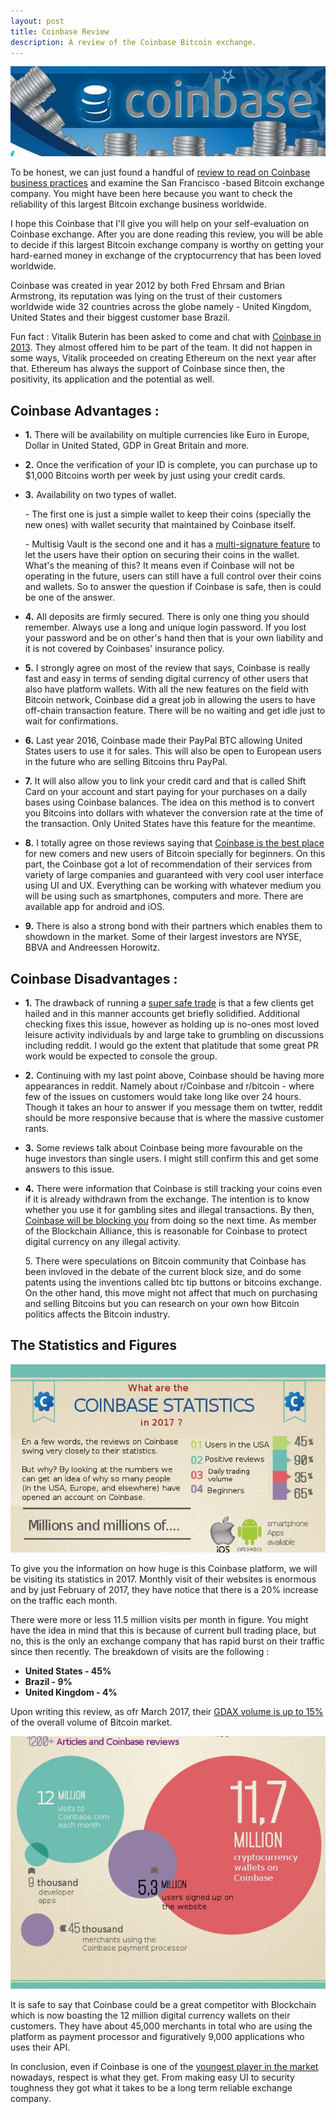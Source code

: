 ```yaml
---
layout: post
title: Coinbase Review
description: A review of the Coinbase Bitcoin exchange.
---
```


<p><center><img src="/images/coinbase-review-3.jpg" alt="Coinbase Review"/></center></p>

<p>To be honest, we can just found a handful of <a href="http://geni.us/coinbase">review to read on Coinbase business practices</a> and examine the San Francisco -based Bitcoin exchange company. You might have been here because you want to check the reliability of this largest Bitcoin exchange business worldwide. <p>

<p>I hope this Coinbase that I'll give you will help on your self-evaluation on Coinbase exchange. After you are done reading this review, you will be able to decide if this largest Bitcoin exchange company is worthy on getting your hard-earned money in exchange of the cryptocurrency that has been loved worldwide.<p>

<p>Coinbase was created in year 2012 by both Fred Ehrsam and Brian Armstrong, its reputation was lying on the trust of their customers worldwide wide 32 countries across the globe namely - United Kingdom, United States and their biggest customer base Brazil.<p>

<p>Fun fact : Vitalik Buterin has been asked to come and chat with <a href="/coinbase-review/">Coinbase in 2013</a>. They almost offered him to be part of the team. It did not happen in some ways, Vitalik proceeded on creating Ethereum on the next year after that. Ethereum has always the support of Coinbase since then, the positivity, its application and the potential as well.<p>

<h2>Coinbase Advantages :</h2>
<ul>
<li><p><strong>1.</strong> There will be availability on multiple currencies like Euro in Europe, Dollar in United Stated, GDP in Great Britain and more. <p></li>

<li><p><strong>2.</strong> Once the verification of your ID is complete, you can purchase up to $1,000 Bitcoins worth per week by just using your credit cards.<p></li>

<li><p><strong>3.</strong> Availability on two types of wallet.<p></li>

<p>- The first one is just a simple wallet to keep their coins (specially the new ones) with wallet security that maintained by Coinbase itself.<p>

<p>- Multisig Vault is the second one and it has a <a href="/localbitcoins-review/">multi-signature feature</a> to let the users have their option on securing their coins in the wallet. What's the meaning of this? It means even if Coinbase will not be operating in the future, users can still have a full control over their coins and wallets. So to answer the question if Coinbase is safe, then is could be one of the answer.<p>

<li><p><strong>4.</strong> All deposits are firmly secured. There is only one thing you should remember. Always use a long and unique login password. If you lost your password and be on other's hand then that is your own liability and it is not covered by Coinbases' insurance policy.<p></li>

<li><p><strong>5.</strong> I strongly agree on most of the review that says, Coinbase is really fast and easy in terms of sending digital currency of other users that also have platform wallets. With all the new features on the field with Bitcoin network, Coinbase did a great job in allowing the users to have off-chain transaction feature. There will be no waiting and get idle just to wait for confirmations.<p></li>

<li><p><strong>6.</strong> Last year 2016, Coinbase made their PayPal BTC allowing United States users to use it for sales. This will also be open to European users in the future who are selling Bitcoins thru PayPal.<p></li>

<li><p><strong>7.</strong> It will also allow you to link your credit card and that is called Shift Card on your account and start paying for your purchases on a daily bases using Coinbase balances. The idea on this method is to convert you Bitcoins into dollars with whatever the conversion rate at the time of the transaction. Only United States have this feature for the meantime. <p></li>

<li><p><strong>8.</strong> I totally agree on those reviews saying that <a href="/coinmama-review/">Coinbase is the best place</a> for new comers and new users of Bitcoin specially for beginners. On this part, the Coinbase got a lot of recommendation of their services from variety of large companies and guaranteed with very cool user interface using UI and UX. Everything can be working with whatever medium you will be using such as smartphones, computers and more. There are available app for android and iOS.<p></li>

<li><p><strong>9.</strong> There is also a strong bond with their partners which enables them to showdown in the market. Some of their largest investors are NYSE, BBVA and Andreessen Horowitz.<p></li>
</ul>
<h2>Coinbase Disadvantages :</h2>
<ul>
<li><p><strong>1.</strong> The drawback of running a <a href="/indacoin-review/">super safe trade</a> is that a few clients get hailed and in this manner accounts get briefly solidified. Additional checking fixes this issue, however as holding up is no-ones most loved leisure activity individuals by and large take to grumbling on discussions including reddit. I would go the extent that platitude that some great PR work would be expected to console the group.<p></li>

<li><p><strong>2.</strong> Continuing with my last point above, Coinbase should be having more appearances in reddit. Namely about r/Coinbase and r/bitcoin - where few of the issues on customers would take long like over 24 hours. Though it takes an hour to answer if you message them on twtter, reddit should be more responsive because that is where the massive customer rants.<p></li>

<li><p><strong>3.</strong> Some reviews talk about Coinbase being more favourable on the huge investors than single users. I might still confirm this and get some answers to this issue.<p></li>

<li><p><strong>4.</strong> There were information that Coinbase is still tracking your coins even if it is already withdrawn from the exchange. The intention is to know whether you use it for gambling sites and illegal transactions. By then, <a href="/best-bitcoin-exchanges/">Coinbase will be blocking you</a> from doing so the next time. As member of the Blockchain Alliance, this is reasonable for Coinbase to protect digital currency on any illegal activity.<p></li>

<p>5. There were speculations on Bitcoin community that Coinbase has been invloved in the debate of the current block size, and do some patents using the inventions called btc tip buttons or bitcoins exchange. On the other hand, this move might not affect that much on purchasing and selling Bitcoins but you can research on your own how Bitcoin politics affects the Bitcoin industry.<p>
</ul>
<h2>The Statistics and Figures</h2>

<p><center><img src="/images/coinbase-review-1.jpg" alt="Coinbase Review"/></center></p>

<p>To give you the information on how huge is this Coinbase platform, we will be visiting its statistics in 2017. Monthly visit of their websites is enormous and by just February  of 2017, they have notice that there is a 20% increase on the traffic each month. <p>

<p>There were more or less 11.5 million visits per month in figure. You might have the idea in mind that this is because of current bull trading place, but no, this is the only an exchange company that has rapid burst on their traffic since then recently. The breakdown of visits are the following :<p>
<ul>
<li><strong>United States - 45%</strong></li>

<li><strong>Brazil - 9%</strong></li>

<li><strong>United Kingdom - 4%</strong></li>
</ul>
<p>Upon writing this review, as ofr March 2017, their <a href="/best-bitcoin-wallets/">GDAX volume is up to 15%</a> of the overall volume of Bitcoin market.<p>

<p><center><img src="/images/coinbase-review-2.jpg" alt="Coinbase Review"/></center></p>

<p>It is safe to say that Coinbase could be a great competitor with Blockchain which is now boasting the 12 million digital currency wallets on their customers. They have about 45,000 merchants in total who are using the platform as payment processor and figuratively 9,000 applications who uses their API.<p>

<p>In conclusion, even if  Coinbase is one of the <a href="/cloud/">youngest player in the market</a> nowadays, respect is what they get. From making easy UI to security toughness they got what it takes to be a  long term reliable exchange company.<p>
